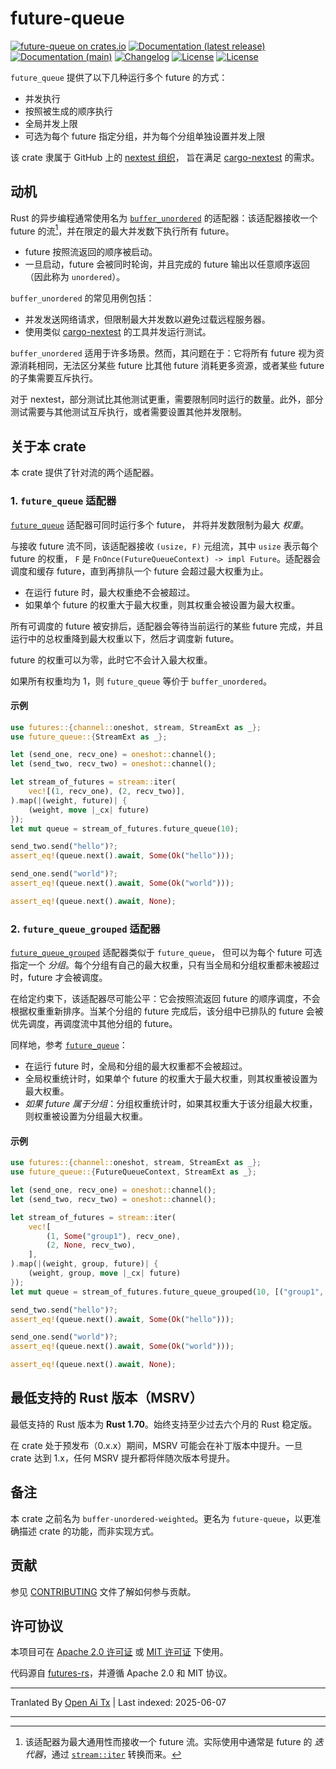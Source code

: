 # future-queue

[![future-queue on crates.io](https://img.shields.io/crates/v/future-queue)](https://crates.io/crates/future-queue)
[![Documentation (latest release)](https://img.shields.io/badge/docs-latest-brightgreen.svg)](https://docs.rs/future-queue/)
[![Documentation (main)](https://img.shields.io/badge/docs-main-purple)](https://nextest-rs.github.io/future-queue/rustdoc/future_queue)
[![Changelog](https://img.shields.io/badge/changelog-latest-blue)](https://raw.githubusercontent.com/nextest-rs/future-queue/main/CHANGELOG.md)
[![License](https://img.shields.io/badge/license-Apache-green.svg)](https://raw.githubusercontent.com/nextest-rs/future-queue/main/LICENSE-APACHE)
[![License](https://img.shields.io/badge/license-MIT-green.svg)](https://raw.githubusercontent.com/nextest-rs/future-queue/main/LICENSE-MIT)

`future_queue` 提供了以下几种运行多个 future 的方式：

* 并发执行
* 按照被生成的顺序执行
* 全局并发上限
* 可选为每个 future 指定分组，并为每个分组单独设置并发上限

该 crate 隶属于 GitHub 上的 [nextest 组织](https://github.com/nextest-rs)，
旨在满足 [cargo-nextest](https://nexte.st) 的需求。

## 动机

Rust 的异步编程通常使用名为
[`buffer_unordered`](https://docs.rs/futures/latest/futures/stream/trait.StreamExt.html#method.buffer_unordered)
的适配器：该适配器接收一个 future 的流[^1]，并在限定的最大并发数下执行所有 future。

* future 按照流返回的顺序被启动。
* 一旦启动，future 会被同时轮询，并且完成的 future 输出以任意顺序返回（因此称为 `unordered`）。

`buffer_unordered` 的常见用例包括：

* 并发发送网络请求，但限制最大并发数以避免过载远程服务器。
* 使用类似 [cargo-nextest](https://nexte.st) 的工具并发运行测试。

`buffer_unordered` 适用于许多场景。然而，其问题在于：它将所有 future 视为资源消耗相同，无法区分某些 future 比其他 future 消耗更多资源，或者某些 future 的子集需要互斥执行。

对于 nextest，部分测试比其他测试更重，需要限制同时运行的数量。此外，部分测试需要与其他测试互斥执行，或者需要设置其他并发限制。

[^1]: 该适配器为最大通用性而接收一个 future 流。实际使用中通常是 future 的 *迭代器*，通过
    [`stream::iter`](https://docs.rs/futures/latest/futures/stream/fn.iter.html) 转换而来。

## 关于本 crate

本 crate 提供了针对流的两个适配器。

### 1. `future_queue` 适配器

[`future_queue`](https://raw.githubusercontent.com/nextest-rs/future-queue/main/src/stream_ext.rs) 适配器可同时运行多个 future，
并将并发数限制为最大 *权重*。

与接收 future 流不同，该适配器接收
`(usize, F)` 元组流，其中 `usize` 表示每个 future 的权重，
`F` 是 `FnOnce(FutureQueueContext) -> impl Future`。适配器会调度和缓存 future，直到再排队一个 future 会超过最大权重为止。

* 在运行 future 时，最大权重绝不会被超过。
* 如果单个 future 的权重大于最大权重，则其权重会被设置为最大权重。

所有可调度的 future 被安排后，适配器会等待当前运行的某些 future 完成，并且运行中的总权重降到最大权重以下，然后才调度新 future。

future 的权重可以为零，此时它不会计入最大权重。

如果所有权重均为 1，则 `future_queue` 等价于 `buffer_unordered`。

#### 示例

```rust
use futures::{channel::oneshot, stream, StreamExt as _};
use future_queue::{StreamExt as _};

let (send_one, recv_one) = oneshot::channel();
let (send_two, recv_two) = oneshot::channel();

let stream_of_futures = stream::iter(
    vec![(1, recv_one), (2, recv_two)],
).map(|(weight, future)| {
    (weight, move |_cx| future)
});
let mut queue = stream_of_futures.future_queue(10);

send_two.send("hello")?;
assert_eq!(queue.next().await, Some(Ok("hello")));

send_one.send("world")?;
assert_eq!(queue.next().await, Some(Ok("world")));

assert_eq!(queue.next().await, None);
```

### 2. `future_queue_grouped` 适配器

[`future_queue_grouped`](https://raw.githubusercontent.com/nextest-rs/future-queue/main/src/stream_ext.rs) 适配器类似于 `future_queue`，
但可以为每个 future 可选指定一个 *分组*。每个分组有自己的最大权重，只有当全局和分组权重都未被超过时，future 才会被调度。

在给定约束下，该适配器尽可能公平：它会按照流返回 future 的顺序调度，不会根据权重重新排序。当某个分组的 future 完成后，该分组中已排队的 future 会被优先调度，再调度流中其他分组的 future。

同样地，参考 [`future_queue`](https://raw.githubusercontent.com/nextest-rs/future-queue/main/src/stream_ext.rs)：

* 在运行 future 时，全局和分组的最大权重都不会被超过。
* 全局权重统计时，如果单个 future 的权重大于最大权重，则其权重被设置为最大权重。
* *如果 future 属于分组*：分组权重统计时，如果其权重大于该分组最大权重，则权重被设置为分组最大权重。

#### 示例

```rust
use futures::{channel::oneshot, stream, StreamExt as _};
use future_queue::{FutureQueueContext, StreamExt as _};

let (send_one, recv_one) = oneshot::channel();
let (send_two, recv_two) = oneshot::channel();

let stream_of_futures = stream::iter(
    vec![
        (1, Some("group1"), recv_one),
        (2, None, recv_two),
    ],
).map(|(weight, group, future)| {
    (weight, group, move |_cx| future)
});
let mut queue = stream_of_futures.future_queue_grouped(10, [("group1", 5)]);

send_two.send("hello")?;
assert_eq!(queue.next().await, Some(Ok("hello")));

send_one.send("world")?;
assert_eq!(queue.next().await, Some(Ok("world")));

assert_eq!(queue.next().await, None);
```

## 最低支持的 Rust 版本（MSRV）

最低支持的 Rust 版本为 **Rust 1.70**。始终支持至少过去六个月的 Rust 稳定版。

在 crate 处于预发布（0.x.x）期间，MSRV 可能会在补丁版本中提升。一旦 crate 达到 1.x，任何 MSRV 提升都将伴随次版本号提升。

## 备注

本 crate 之前名为 `buffer-unordered-weighted`。更名为 `future-queue`，以更准确描述 crate 的功能，而非实现方式。

## 贡献

参见 [CONTRIBUTING](https://raw.githubusercontent.com/nextest-rs/future-queue/main/CONTRIBUTING.md) 文件了解如何参与贡献。

## 许可协议

本项目可在 [Apache 2.0 许可证](https://raw.githubusercontent.com/nextest-rs/future-queue/main/LICENSE-APACHE) 或
[MIT 许可证](https://raw.githubusercontent.com/nextest-rs/future-queue/main/LICENSE-MIT) 下使用。

代码源自 [futures-rs](https://github.com/rust-lang/futures-rs)，并遵循 Apache 2.0 和 MIT 协议。

<!--
README.md 由 cargo readme 从 README.tpl 生成。要重新生成，请在仓库根目录下运行：

./scripts/regenerate-readmes.sh
-->

---

Tranlated By [Open Ai Tx](https://github.com/OpenAiTx/OpenAiTx) | Last indexed: 2025-06-07

---